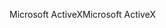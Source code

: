<span data-ttu-id="f32f1-101">Microsoft ActiveX</span><span class="sxs-lookup"><span data-stu-id="f32f1-101">Microsoft ActiveX</span></span>